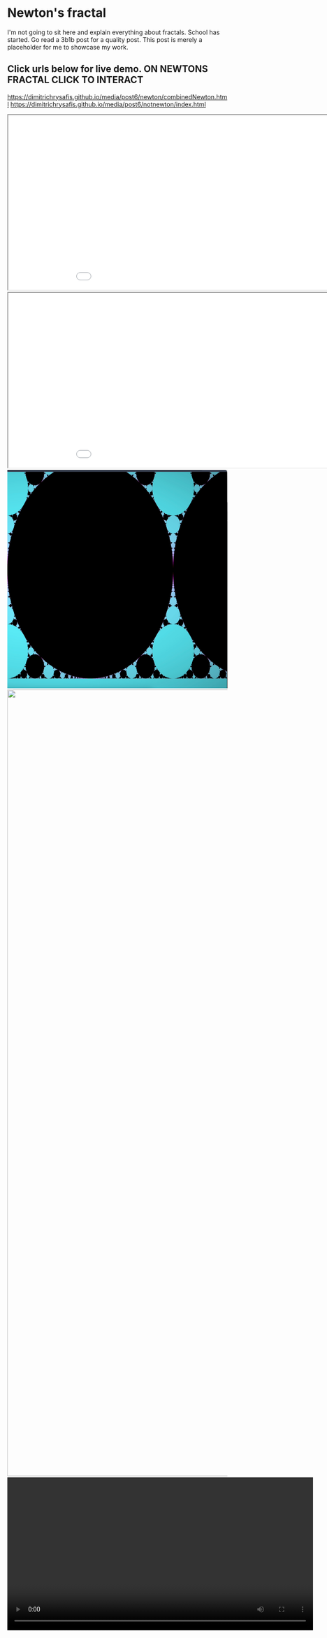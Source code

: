 # Newton's fractal
I'm not going to sit here and explain everything about fractals. School has started. Go read a 3b1b post for a quality post.
This post is merely a placeholder for me to showcase my work.

## Click urls below for live demo. ON NEWTONS FRACTAL CLICK TO INTERACT
 https://dimitrichrysafis.github.io/media/post6/newton/combinedNewton.html
 https://dimitrichrysafis.github.io/media/post6/notnewton/index.html

<iframe src="media/post6/newton/combinedNewton.html" width="1000" height="400"></iframe>
<iframe src="media/post6/notnewton/index.html" width="1000" height="400"></iframe>


<img src="../media/post6/freezeframe1.png" width="1000" height="500">
<img src="../media/post6/freezeframe2.png" width="700" height="1800">



<video width="700" controls>  
  <source src="../media/post6/bulb.mp4" type="video/mp4">
</video>  
